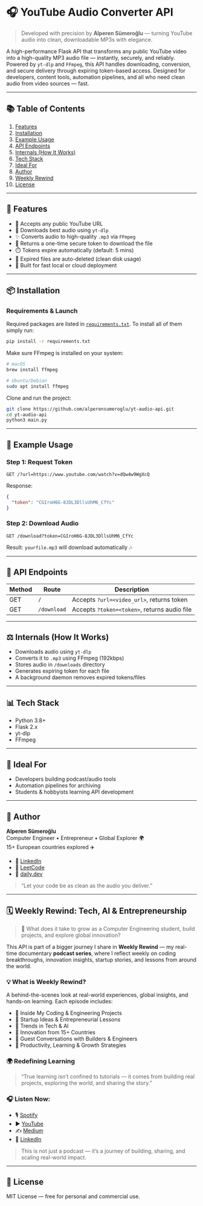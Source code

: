 # 🎧 YouTube Audio Converter API

> Developed with precision by **Alperen Sümeroğlu** — turning YouTube audio into clean, downloadable MP3s with elegance.

A high-performance Flask API that transforms any public YouTube video into a high-quality MP3 audio file — instantly, securely, and reliably. Powered by `yt-dlp` and `FFmpeg`, this API handles downloading, conversion, and secure delivery through expiring token-based access. Designed for developers, content tools, automation pipelines, and all who need clean audio from video sources — fast.

---

## 📚 Table of Contents
1. [Features](#-features)
2. [Installation](#-installation)
3. [Example Usage](#-example-usage)
4. [API Endpoints](#-api-endpoints)
5. [Internals (How It Works)](#️-internals-how-it-works)
6. [Tech Stack](#-tech-stack)
7. [Ideal For](#-ideal-for)
8. [Author](#-author)
9. [Weekly Rewind](#-weekly-rewind-tech-ai--entrepreneurship)
10. [License](#-license)

---

## 🌟 Features
- 🔗 Accepts any public YouTube URL
- 🎵 Downloads best audio using `yt-dlp`
- ✨ Converts audio to high-quality `.mp3` via `FFmpeg`
- 🔐 Returns a one-time secure token to download the file
- ⏱️ Tokens expire automatically (default: 5 mins)
- 🧹 Expired files are auto-deleted (clean disk usage)
- 🚀 Built for fast local or cloud deployment

---

## 📦 Installation

### Requirements & Launch
Required packages are listed in [`requirements.txt`](./requirements.txt). To install all of them simply run:
```bash
pip install -r requirements.txt
```

Make sure FFmpeg is installed on your system:
```bash
# macOS
brew install ffmpeg

# Ubuntu/Debian
sudo apt install ffmpeg
```

Clone and run the project:
```bash
git clone https://github.com/alperensumeroglu/yt-audio-api.git
cd yt-audio-api
python3 main.py
```

---

## 📗 Example Usage
### Step 1: Request Token
```
GET /?url=https://www.youtube.com/watch?v=dQw4w9WgXcQ
```
Response:
```json
{
  "token": "CGIroH6G-8JDL3DllsUhM6_CfYc"
}
```

### Step 2: Download Audio
```
GET /download?token=CGIroH6G-8JDL3DllsUhM6_CfYc
```
Result: `yourfile.mp3` will download automatically 🎶

---

## 🔄 API Endpoints
| Method | Route         | Description                                  |
|--------|---------------|----------------------------------------------|
| GET    | `/`           | Accepts `?url=<video_url>`, returns token    |
| GET    | `/download`   | Accepts `?token=<token>`, returns audio file |

---

## ⚖️ Internals (How It Works)
- Downloads audio using `yt-dlp`
- Converts it to `.mp3` using FFmpeg (192kbps)
- Stores audio in `/downloads` directory
- Generates expiring token for each file
- A background daemon removes expired tokens/files

---

## 📊 Tech Stack
- Python 3.8+
- Flask 2.x
- yt-dlp
- FFmpeg

---

## 🤝 Ideal For
- Developers building podcast/audio tools
- Automation pipelines for archiving
- Students & hobbyists learning API development

---

## 👤 Author
**Alperen Sümeroğlu**  
Computer Engineer • Entrepreneur • Global Explorer 🌍  
15+ European countries explored ✈️ 

- 🔗 [LinkedIn](https://www.linkedin.com/in/alperensumeroglu/)
- 🧠 [LeetCode](https://leetcode.com/u/alperensumeroglu/)
- 🚀 [daily.dev](https://app.daily.dev/alperensumeroglu)

> “Let your code be as clean as the audio you deliver.”

---

## 🗓 Weekly Rewind: Tech, AI & Entrepreneurship

> 🚀 What does it take to grow as a Computer Engineering student, build projects, and explore global innovation?

This API is part of a bigger journey I share in **Weekly Rewind** — my real-time documentary **podcast series**, where I reflect weekly on coding breakthroughs, innovation insights, startup stories, and lessons from around the world.

### 💡 What is Weekly Rewind?
A behind-the-scenes look at real-world experiences, global insights, and hands-on learning. Each episode includes:

- 🔹 Inside My Coding & Engineering Projects
- 🔹 Startup Ideas & Entrepreneurial Lessons
- 🔹 Trends in Tech & AI
- 🔹 Innovation from 15+ Countries
- 🔹 Guest Conversations with Builders & Engineers
- 🔹 Productivity, Learning & Growth Strategies

### 🌍 Redefining Learning
> “True learning isn’t confined to tutorials — it comes from building real projects, exploring the world, and sharing the story.”

### 🎧 Listen Now:
- 🎙 [Spotify](https://open.spotify.com/show/3Lc5ofiXh93wYI8Sx7MFCK)
- ▶️ [YouTube](https://www.youtube.com/playlist?list=PLSN_hxkfsxbbd_qD87kn1SVvnR41IbuGc)
- ✍️ [Medium](https://medium.com/@alperensumeroglu)
- 💼 [LinkedIn](https://www.linkedin.com/company/weekly-rewind-tech-ai-entrepreneurship-podcast/)

> This is not just a podcast — it’s a journey of building, sharing, and scaling real-world impact.

---

## 📆 License
MIT License — free for personal and commercial use.
